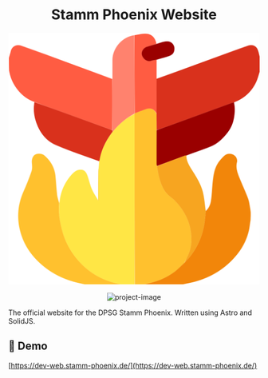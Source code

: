 <h1 align="center" id="title">Stamm Phoenix Website</h1>

<img src="https://github.com/welles/stamm-phoenix/blob/49e6c96e5bbd734e4306693e0c6c68f1fc765339/src/StammPhoenix.Web/public/phoenix.svg"></img>
<p align="center"><img src="https://socialify.git.ci/welles/stamm-phoenix/image?font=Raleway&forks=1&issues=1&logo=https%3A%2F%2Fgithub.com%2Fwelles%2Fstamm-phoenix%2Fblob%2F49e6c96e5bbd734e4306693e0c6c68f1fc765339%2Fsrc%2FStammPhoenix.Web%2Fpublic%2Fphoenix.svg&name=1&pattern=Solid&pulls=1&stargazers=1&theme=Auto" alt="project-image"></p>

<p id="description">The official website for the DPSG Stamm Phoenix. Written using Astro and SolidJS.</p>

<h2>🚀 Demo</h2>

[https://dev-web.stamm-phoenix.de/](https://dev-web.stamm-phoenix.de/)
